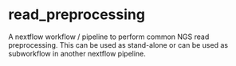 # read_preprocessing
A nextflow workflow / pipeline to perform common NGS read preprocessing.  This can be used as stand-alone or can be used as subworkflow in another nextflow pipeline.
